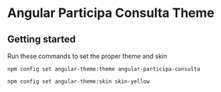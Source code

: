 # Angular Participa Consulta Theme


## Getting started

Run these commands to set the proper theme and skin

`npm config set angular-theme:theme angular-participa-consulta`

`npm config set angular-theme:skin skin-yellow`
